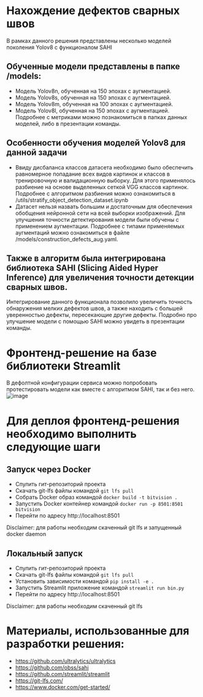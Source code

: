 # Нахождение дефектов сварных швов

В рамках данного решения представлены несколько моделей поколения Yolov8 с функционалом SAHI

## Обученные модели представлены в папке /models:

- Модель Yolov8n, обученная на 150 эпохах с аугментацией.
- Модель Yolov8s, обученная на 150 эпохах с аугментацией.
- Модель Yolov8m, обученная на 100 эпохах с аугментацией.
- Модель Yolov8l, обученная на 150 эпохах с аугментацией.
  Подробнее с метриками можно познакомиться в папках данных моделей, либо в презентации команды.

## Особенности обучения моделей Yolov8 для данной задачи

- Ввиду дисбаланса классов датасета необходимо было обеспечить равномерное попадание всех видов картинок и классов в
  тренировочную и валидационную выборку.
  Для этого применялось разбиение на основе выделенных сеткой VGG классов картинок. Подробнее с алгоритмом разбиения
  можно ознакомиться в /utils/stratify_object_detection_dataset.ipynb
- Датасет нельзя назвать большим и достаточным для обеспечения обобщения нейронной сети на всей выборки изображений. Для
  улучшения точности детектирования модели были обучены с применением аугментации.
  Подробнее с типами применяемых аугментаций можно ознакомиться в файле /models/construction_defects_aug.yaml.

## Также в алгоритм была интегрирована библиотека SAHI (Slicing Aided Hyper Inference) для увеличения точности детекции сварных швов.

Интегрирование данного функционала позволило увеличить точность обнаружения мелких дефектов швов, а также находить с
большей уверенностью дефекты, пересекающие другие дефекты.
Подробно про улучшение модели с помощью SAHI можно увидеть в презентации команды.

# Фронтенд-решение на базе библиотеки Streamlit

В дефолтной конфигурации сервиса можно попробовать протестировать модели как вместе с алгоритмом SAHI, так и без него.
![image](https://github.com/user-attachments/assets/ff46a4a4-893e-43d3-8db8-131bc337f6a4)

# Для деплоя фронтенд-решения необходимо выполнить следующие шаги

## Запуск через Docker

- Спулить гит-репозиторий проекта
- Скачать git-lfs файлы командой `git lfs pull`
- Собрать Docker образ командой `docker build -t bitvision .`
- Запустить Docker контейнер командой `docker run -p 8501:8501 bitvision`
- Перейти по адресу http://localhost:8501

Disclaimer: для работы необходим скаченный git lfs и запущенный docker daemon

## Локальный запуск

- Спулить гит-репозиторий проекта
- Скачать git-lfs файлы командой `git lfs pull`
- Установить зависимости командой `pip install -e .`
- Запустить Streamlit приложение командой `streamlit run bin.py`
- Перейти по адресу http://localhost:8501

Disclaimer: для работы необходим скаченный git lfs

# Материалы, использованные для разработки решения:

- https://github.com/ultralytics/ultralytics
- https://github.com/obss/sahi
- https://github.com/streamlit/streamlit
- https://git-lfs.com/
- https://www.docker.com/get-started/
